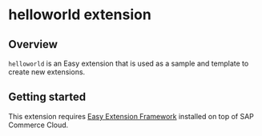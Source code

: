 # helloworld extension


## Overview
`helloworld` is an Easy extension that is used as a sample and template to create new extensions.

## Getting started
This extension requires [Easy Extension Framework](https://sap.github.io/easy-extension-framework) installed on top of SAP Commerce Cloud.
